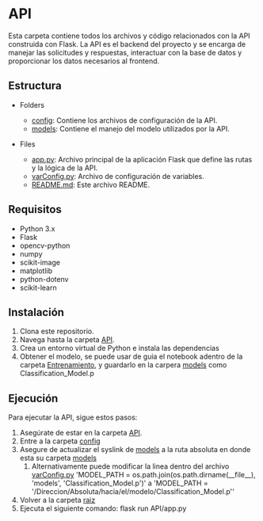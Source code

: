 # API

Esta carpeta contiene todos los archivos y código relacionados con la API construida con Flask. La API es el backend del proyecto y se encarga de manejar las solicitudes y respuestas, interactuar con la base de datos y proporcionar los datos necesarios al frontend.

## Estructura

- Folders
    - [config](./config): Contiene los archivos de configuración de la API.
    - [models](./models): Contiene el manejo del modelo utilizados por la API.

- Files
    - [app.py](./app.py): Archivo principal de la aplicación Flask que define las rutas y la lógica de la API.
    - [varConfig.py](./config/varConfig.py): Archivo de configuración de variables.
    - [README.md](./README.md): Este archivo README.
## Requisitos

- Python 3.x
- Flask
- opencv-python
- numpy
- scikit-image
- matplotlib
- python-dotenv
- scikit-learn


## Instalación

1. Clona este repositorio.
2. Navega hasta la carpeta [API](../API).
3. Crea un entorno virtual de Python e instala las dependencias
4. Obtener el modelo, se puede usar de guia el notebook adentro de la carpeta [Entrenamiento](../Entrenamiento), y guardarlo en la carpera [models](./config/models) como Classification_Model.p

## Ejecución

Para ejecutar la API, sigue estos pasos:

1. Asegúrate de estar en la carpeta [API](../API).
2. Entre a la carpeta [config](./config/)
3. Asegure de actualizar el syslink de [models](./config/models) a la ruta absoluta en donde esta su carpeta [models](./models/)
   1. Alternativamente puede modificar la linea dentro del archivo [varConfig.py](./config/varConfig.py) 'MODEL_PATH = os.path.join(os.path.dirname(\_\_file\_\_), 'models', 'Classification_Model.p')' a 'MODEL_PATH = '/Direccion/Absoluta/hacia/el/modelo/Classification_Model.p''
4. Volver a la carpeta [raiz](../)
5. Ejecuta el siguiente comando: flask run API/app.py

